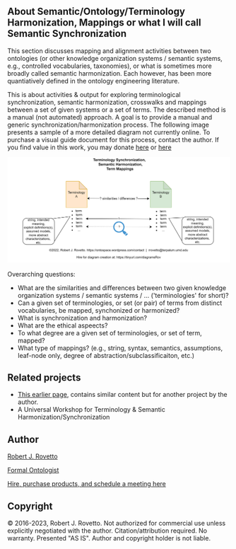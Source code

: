 ## About Semantic/Ontology/Terminology Harmonization, Mappings or what I will call Semantic Synchronization 

This section discusses mapping and alignment activities between two ontologies (or other knowledge organization systems / semantic systems, e.g., controlled vocabularies, taxonomies), or  what is sometimes more broadly called semantic harmonization. Each however, has been more quantiatively defined in the ontology engineering literature.

This is about activities & output for exploring terminological synchronization, semantic harmonization, crosswalks and mappings between a set of given systems or a set of terms. The described method is a manual (not automated) approach. A goal is to provide a manual and generic synchronization/harmonization process. The following image presents a sample of a more detailed diagram not currently online. To purchase a visual guide document for this process, contact the author. 
If you find value in this work, you may donate [here](https://tinyurl.com/yyoo6z96) or [here](https://tinyurl.com/donateViaPayPalrr)

![image](https://github.com/rrovetto/Ontology-Development-Guidelines/blob/b20983df7bbc7ba8d3d9bab64888929eb4c46711/images/VocabularySynchronization_SemanticHarmonization_Daigram_Rovetto.png)

Overarching questions:
- What are the similarities and differences between two given knowledge organization systems / semantic systems / ... ('terminologies' for short)?
- Can a given set of terminologies, or set (or pair) of terms from distinct vocabularies, be mapped, synchonized or harmonized?
- What is synchronization and harmonization? 
- What are the ethical aspeects?
- To what degree are a given set of terminologies, or set of term, mapped?
 - What type of mappings? (e.g., string, syntax, semantics, assumptions, leaf-node only, degree of abstraction/subclassificaiton, etc.)

## Related projects
- [This earlier page](https://github.com/rrovetto/Catalog-Space-Vocabularies/tree/main/CrosswalksMapping), contains similar content but for another project by the author.
- A Universal Workshop for Terminology & Semantic Harmonization/Synchronization
 
## Author
[Robert J. Rovetto](http://orcid.org/0000-0003-3835-7817)

[Formal Ontologist](https://ontologforum.com/index.php/RobertRovetto)

[Hire, purchase products, and schedule a meeting here](https://tinyurl.com/yas7trzy)

## Copyright
© 2016-2023, Robert J. Rovetto.
Not authorized for commercial use unless explicitly negotiated with the author. Citation/attribution required. 
No warranty. Presented "AS IS". Author and copyright holder is not liable.

